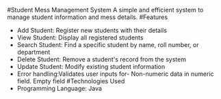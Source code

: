#Student Mess Management System
A simple and efficient system to manage student information and mess details.
#Features
- Add Student: Register new students with their details
- View Student: Display all registered students
- Search Student: Find a specific student by name, roll number, or department
- Delete Student: Remove a student's record from the system
- Update Student: Modify existing student information
- Error handling:Validates user inputs for-
  Non-numeric data in numeric field.
  Empty field
#Technologies Used
- Programming Language: Java

